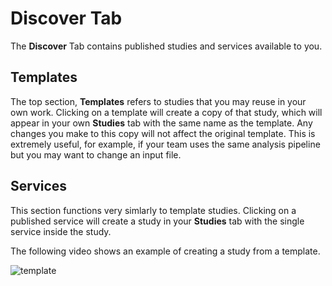 # Discover Tab

The **Discover** Tab contains published studies and services available to you. 

## Templates
The top section, **Templates** refers to studies that you may reuse in your own work. Clicking on a template will create a copy of that study, which will appear in your own **Studies** tab with the same name as the template. Any changes you make to this copy will not affect the original template. This is extremely useful, for example, if your team uses the same analysis pipeline but you may want to change an input file. 

## Services
This section functions very simlarly to template studies. Clicking on a published service will create a study in your **Studies** tab with the single service inside the study. 

The following video shows an example of creating a study from a template.

![template](_media/createfromtemplate.gif)